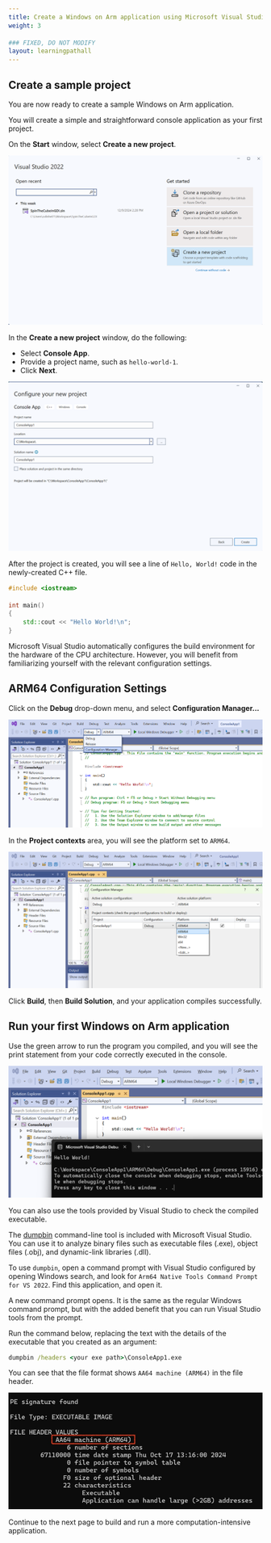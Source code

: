 ```yaml
---
title: Create a Windows on Arm application using Microsoft Visual Studio
weight: 3

### FIXED, DO NOT MODIFY
layout: learningpathall
---
```

## Create a sample project

You are now ready to create a sample Windows on Arm application.

You will create a simple and straightforward console application as your first project.

On the **Start** window, select **Create a new project**. 

![img1](./figures/vs_new_proj1.png)

In the **Create a new project** window, do the following:

* Select **Console App**.
* Provide a project name, such as `hello-world-1`.
* Click **Next**.

![img2](./figures/vs_new_proj2.png)

After the project is created, you will see a line of `Hello, World!` code in the newly-created C++ file. 

```C++
#include <iostream>

int main()
{
    std::cout << "Hello World!\n";
}
```

Microsoft Visual Studio automatically configures the build environment for the hardware of the CPU architecture. However, you will benefit from familiarizing yourself with the relevant configuration settings.

## ARM64 Configuration Settings

Click on the **Debug** drop-down menu, and select **Configuration Manager...**

 ![img4](./figures/vs_console_config1.png)


In the **Project contexts** area, you will see the platform set to `ARM64`. 

 ![img5](./figures/vs_console_config2.png)

Click **Build**, then **Build Solution**, and your application compiles successfully.

## Run your first Windows on Arm application

Use the green arrow to run the program you compiled, and you will see the print statement from your code correctly executed in the console.

 ![img6](./figures/vs_console_exe.png)

You can also use the tools provided by Visual Studio to check the compiled executable.

The [dumpbin](https://learn.microsoft.com/en-us/cpp/build/reference/dumpbin-reference?view=msvc-170) command-line tool is included with Microsoft Visual Studio. You can use it to analyze binary files such as executable files (.exe), object files (.obj), and dynamic-link libraries (.dll). 

To use `dumpbin`, open a command prompt with Visual Studio configured by opening Windows search, and look for `Arm64 Native Tools Command Prompt for VS 2022`. Find this application, and open it.

A new command prompt opens. It is the same as the regular Windows command prompt, but with the added benefit that you can run Visual Studio tools from the prompt.

Run the command below, replacing the text with the details of the executable that you created as an argument:

```cmd
dumpbin /headers <your exe path>\ConsoleApp1.exe
```

You can see that the file format shows `AA64 machine (ARM64)` in the file header.

 ![img7](./figures/vs_checkmachine.jpeg)

Continue to the next page to build and run a more computation-intensive application.